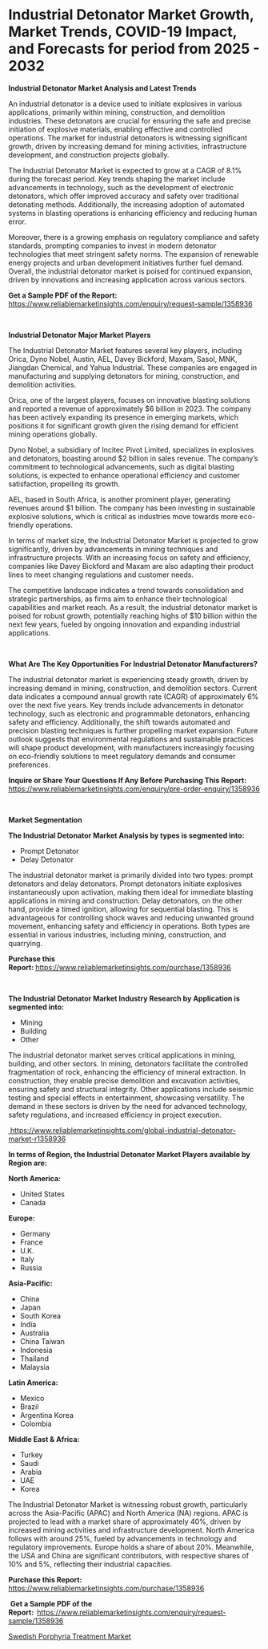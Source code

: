 <p><h1>Industrial Detonator Market Growth, Market Trends, COVID-19 Impact, and Forecasts for period from 2025 - 2032</h1></p><p><strong>Industrial Detonator Market Analysis and Latest Trends</strong></p>
<p><p>An industrial detonator is a device used to initiate explosives in various applications, primarily within mining, construction, and demolition industries. These detonators are crucial for ensuring the safe and precise initiation of explosive materials, enabling effective and controlled operations. The market for industrial detonators is witnessing significant growth, driven by increasing demand for mining activities, infrastructure development, and construction projects globally.</p><p>The Industrial Detonator Market is expected to grow at a CAGR of 8.1% during the forecast period. Key trends shaping the market include advancements in technology, such as the development of electronic detonators, which offer improved accuracy and safety over traditional detonating methods. Additionally, the increasing adoption of automated systems in blasting operations is enhancing efficiency and reducing human error.</p><p>Moreover, there is a growing emphasis on regulatory compliance and safety standards, prompting companies to invest in modern detonator technologies that meet stringent safety norms. The expansion of renewable energy projects and urban development initiatives further fuel demand. Overall, the industrial detonator market is poised for continued expansion, driven by innovations and increasing application across various sectors.</p></p>
<p><strong>Get a Sample PDF of the Report:&nbsp;</strong> <a href="https://www.reliablemarketinsights.com/enquiry/request-sample/1358936?utm_campaign=3017&utm_medium=2&utm_source=Github&utm_content=ia&utm_term=22032025&utm_id=industrial-detonator">https://www.reliablemarketinsights.com/enquiry/request-sample/1358936</a></p>
<p>&nbsp;</p>
<p><strong>Industrial Detonator Major Market Players</strong></p>
<p><p>The Industrial Detonator Market features several key players, including Orica, Dyno Nobel, Austin, AEL, Davey Bickford, Maxam, Sasol, MNK, Jiangdan Chemical, and Yahua Industrial. These companies are engaged in manufacturing and supplying detonators for mining, construction, and demolition activities.</p><p>Orica, one of the largest players, focuses on innovative blasting solutions and reported a revenue of approximately $6 billion in 2023. The company has been actively expanding its presence in emerging markets, which positions it for significant growth given the rising demand for efficient mining operations globally.</p><p>Dyno Nobel, a subsidiary of Incitec Pivot Limited, specializes in explosives and detonators, boasting around $2 billion in sales revenue. The company’s commitment to technological advancements, such as digital blasting solutions, is expected to enhance operational efficiency and customer satisfaction, propelling its growth.</p><p>AEL, based in South Africa, is another prominent player, generating revenues around $1 billion. The company has been investing in sustainable explosive solutions, which is critical as industries move towards more eco-friendly operations.</p><p>In terms of market size, the Industrial Detonator Market is projected to grow significantly, driven by advancements in mining techniques and infrastructure projects. With an increasing focus on safety and efficiency, companies like Davey Bickford and Maxam are also adapting their product lines to meet changing regulations and customer needs.</p><p>The competitive landscape indicates a trend towards consolidation and strategic partnerships, as firms aim to enhance their technological capabilities and market reach. As a result, the industrial detonator market is poised for robust growth, potentially reaching highs of $10 billion within the next few years, fueled by ongoing innovation and expanding industrial applications.</p></p>
<p>&nbsp;</p>
<p><strong>What Are The Key Opportunities For Industrial Detonator Manufacturers?</strong></p>
<p><p>The industrial detonator market is experiencing steady growth, driven by increasing demand in mining, construction, and demolition sectors. Current data indicates a compound annual growth rate (CAGR) of approximately 6% over the next five years. Key trends include advancements in detonator technology, such as electronic and programmable detonators, enhancing safety and efficiency. Additionally, the shift towards automated and precision blasting techniques is further propelling market expansion. Future outlook suggests that environmental regulations and sustainable practices will shape product development, with manufacturers increasingly focusing on eco-friendly solutions to meet regulatory demands and consumer preferences.</p></p>
<p><strong>Inquire or Share Your Questions If Any Before Purchasing This Report:</strong> <a href="https://www.reliablemarketinsights.com/enquiry/pre-order-enquiry/1358936?utm_campaign=3017&utm_medium=2&utm_source=Github&utm_content=ia&utm_term=22032025&utm_id=industrial-detonator">https://www.reliablemarketinsights.com/enquiry/pre-order-enquiry/1358936</a></p>
<p>&nbsp;</p>
<p><strong>Market Segmentation</strong></p>
<p><strong>The Industrial Detonator Market Analysis by types is segmented into:</strong></p>
<p><ul><li>Prompt Detonator</li><li>Delay Detonator</li></ul></p>
<p><p>The industrial detonator market is primarily divided into two types: prompt detonators and delay detonators. Prompt detonators initiate explosives instantaneously upon activation, making them ideal for immediate blasting applications in mining and construction. Delay detonators, on the other hand, provide a timed ignition, allowing for sequential blasting. This is advantageous for controlling shock waves and reducing unwanted ground movement, enhancing safety and efficiency in operations. Both types are essential in various industries, including mining, construction, and quarrying.</p></p>
<p><strong>Purchase this Report:&nbsp;</strong><a href="https://www.reliablemarketinsights.com/purchase/1358936?utm_campaign=3017&utm_medium=2&utm_source=Github&utm_content=ia&utm_term=22032025&utm_id=industrial-detonator">https://www.reliablemarketinsights.com/purchase/1358936</a></p>
<p>&nbsp;</p>
<p><strong>The Industrial Detonator Market Industry Research by Application is segmented into:</strong></p>
<p><ul><li>Mining</li><li>Building</li><li>Other</li></ul></p>
<p><p>The industrial detonator market serves critical applications in mining, building, and other sectors. In mining, detonators facilitate the controlled fragmentation of rock, enhancing the efficiency of mineral extraction. In construction, they enable precise demolition and excavation activities, ensuring safety and structural integrity. Other applications include seismic testing and special effects in entertainment, showcasing versatility. The demand in these sectors is driven by the need for advanced technology, safety regulations, and increased efficiency in project execution.</p></p>
<p><a href="https://www.reliablemarketinsights.com/global-industrial-detonator-market-r1358936?utm_campaign=3017&utm_medium=2&utm_source=Github&utm_content=ia&utm_term=22032025&utm_id=industrial-detonator">&nbsp;https://www.reliablemarketinsights.com/global-industrial-detonator-market-r1358936</a></p>
<p><strong>In terms of Region, the Industrial Detonator Market Players available by Region are:</strong></p>
<p>
    <p> <strong> North America: </strong>
        <ul>
            <li>United States</li>
            <li>Canada</li>
        </ul>
        </p> 
    <p> <strong> Europe: </strong>
        <ul>
            <li>Germany</li>
            <li>France</li>
            <li>U.K.</li>
            <li>Italy</li>
            <li>Russia</li>
        </ul>
        </p> 
    <p> <strong> Asia-Pacific: </strong>
        <ul>
            <li>China</li>
            <li>Japan</li>
            <li>South Korea</li>
            <li>India</li>
            <li>Australia</li>
            <li>China Taiwan</li>
            <li>Indonesia</li>
            <li>Thailand</li>
            <li>Malaysia</li>
        </ul>
        </p> 
    <p> <strong> Latin America: </strong>
        <ul>
            <li>Mexico</li>
            <li>Brazil</li>
            <li>Argentina Korea</li>
            <li>Colombia</li>
        </ul>
        </p> 
    <p> <strong> Middle East & Africa: </strong>
        <ul>
            <li>Turkey</li>
            <li>Saudi</li>
            <li>Arabia</li>
            <li>UAE</li>
            <li>Korea</li>
        </ul>
    </p>
    </p>
<p><p>The Industrial Detonator Market is witnessing robust growth, particularly across the Asia-Pacific (APAC) and North America (NA) regions. APAC is projected to lead with a market share of approximately 40%, driven by increased mining activities and infrastructure development. North America follows with around 25%, fueled by advancements in technology and regulatory improvements. Europe holds a share of about 20%. Meanwhile, the USA and China are significant contributors, with respective shares of 10% and 5%, reflecting their industrial capacities.</p></p>
<p><strong>Purchase this Report: </strong><a href="https://www.reliablemarketinsights.com/purchase/1358936?utm_campaign=3017&utm_medium=2&utm_source=Github&utm_content=ia&utm_term=22032025&utm_id=industrial-detonator">https://www.reliablemarketinsights.com/purchase/1358936</a></p>
<p>&nbsp;<strong>Get a Sample PDF of the Report:&nbsp;&nbsp;</strong><a href="https://www.reliablemarketinsights.com/enquiry/request-sample/1358936?utm_campaign=3017&utm_medium=2&utm_source=Github&utm_content=ia&utm_term=22032025&utm_id=industrial-detonator">https://www.reliablemarketinsights.com/enquiry/request-sample/1358936</a></p>
<p><strong></strong></p>
<p><p><a href="https://github.com/penecorodz74/Market-Research-Report-List-1/blob/main/swedish-porphyria-treatment-market.md?utm_campaign=3017&utm_medium=2&utm_source=Github&utm_content=ia&utm_term=22032025&utm_id=industrial-detonator">Swedish Porphyria Treatment Market</a></p></p>
